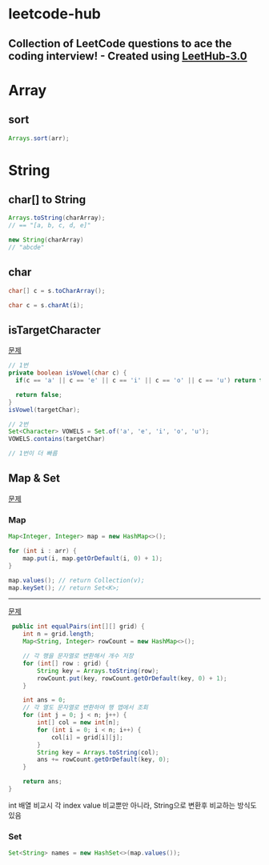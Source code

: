 # leetcode-hub
Collection of LeetCode questions to ace the coding interview! - Created using [LeetHub-3.0](https://github.com/raphaelheinz/LeetHub-3.0)
---

# Array

## sort

```java
Arrays.sort(arr);
```

# String

## char[] to String

```java
Arrays.toString(charArray);
// == "[a, b, c, d, e]"

new String(charArray)
// "abcde"
```

## char

```java
char[] c = s.toCharArray();

char c = s.charAt(i);
```

## isTargetCharacter

[문제](1456-maximum-number-of-vowels-in-a-substring-of-given-length/1456-maximum-number-of-vowels-in-a-substring-of-given-length.java)

```java
// 1번
private boolean isVowel(char c) {
  if(c == 'a' || c == 'e' || c == 'i' || c == 'o' || c == 'u') return true;

  return false;
}
isVowel(targetChar);

// 2번
Set<Character> VOWELS = Set.of('a', 'e', 'i', 'o', 'u');
VOWELS.contains(targetChar)

// 1번이 더 빠름
```

## Map & Set

[문제](1207-unique-number-of-occurrences/1207-unique-number-of-occurrences.java)

### Map

```java
Map<Integer, Integer> map = new HashMap<>();

for (int i : arr) {
    map.put(i, map.getOrDefault(i, 0) + 1);
}

map.values(); // return Collection(v);
map.keySet(); // return Set<K>;
```

---

[문제](2352-equal-row-and-column-pairs/2352-equal-row-and-column-pairs.java)

```java
 public int equalPairs(int[][] grid) {
    int n = grid.length;
    Map<String, Integer> rowCount = new HashMap<>();

    // 각 행을 문자열로 변환해서 개수 저장
    for (int[] row : grid) {
        String key = Arrays.toString(row);
        rowCount.put(key, rowCount.getOrDefault(key, 0) + 1);
    }

    int ans = 0;
    // 각 열도 문자열로 변환하여 행 맵에서 조회
    for (int j = 0; j < n; j++) {
        int[] col = new int[n];
        for (int i = 0; i < n; i++) {
            col[i] = grid[i][j];
        }
        String key = Arrays.toString(col);
        ans += rowCount.getOrDefault(key, 0);
    }

    return ans;
}

```

int 배열 비교시 각 index value 비교뿐만 아니라,  String으로 변환후 비교하는 방식도 있음

### Set

```java
Set<String> names = new HashSet<>(map.values());
```
